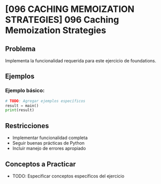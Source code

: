 # [096 CACHING MEMOIZATION STRATEGIES] 096 Caching Memoization Strategies

## Problema

Implementa la funcionalidad requerida para este ejercicio de foundations.

## Ejemplos

### Ejemplo básico:
```python
# TODO: Agregar ejemplos específicos
result = main()
print(result)
```

## Restricciones
- Implementar funcionalidad completa
- Seguir buenas prácticas de Python
- Incluir manejo de errores apropiado

## Conceptos a Practicar
- TODO: Especificar conceptos específicos del ejercicio
